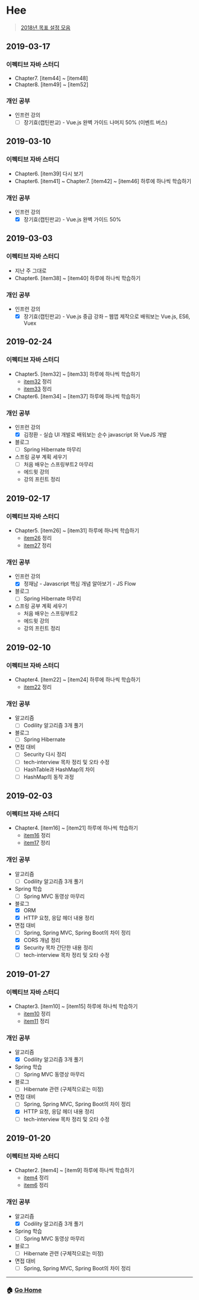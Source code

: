 # Hee

> [2018년 목표 설정 모음](/hee/2018-goals.md)

## 2019-03-17
### 이펙티브 자바 스터디 
- Chapter7. [item44] ~ [item48]
- Chapter8. [item49] ~ [item52]
    
### 개인 공부 
- 인프런 강의
  - [ ] 장기효(캡틴판교) - Vue.js 완벽 가이드 나머지 50% (이벤트 버스)

## 2019-03-10
### 이펙티브 자바 스터디 
- Chapter6. [item39] 다시 보기
- Chapter6. [item41] ~ Chapter7. [item42] ~ [item46] 하루에 하나씩 학습하기 
    
### 개인 공부 
- 인프런 강의
  - [x] 장기효(캡틴판교) - Vue.js 완벽 가이드 50%

## 2019-03-03
### 이펙티브 자바 스터디 
- 지난 주 그대로 
- Chapter6. [item38] ~ [item40] 하루에 하나씩 학습하기 
    
### 개인 공부 
- 인프런 강의
  - [x] 장기효(캡틴판교) - Vue.js 중급 강좌 – 웹앱 제작으로 배워보는 Vue.js, ES6, Vuex

## 2019-02-24
### 이펙티브 자바 스터디 
- Chapter5. [item32] ~ [item33] 하루에 하나씩 학습하기 
    - [item32](/EffectiveJava3E/chapter05/item32.md) 정리 
    - [item33](/EffectiveJava3E/chapter05/item33.md) 정리 
- Chapter6. [item34] ~ [item37] 하루에 하나씩 학습하기 
    
### 개인 공부 
- 인프런 강의
  - [x] 김정환 - 실습 UI 개발로 배워보는 순수 javascript 와 VueJS 개발
- 블로그
  - [ ] Spring Hibernate 마무리 
- 스프링 공부 계획 세우기 
  - [ ] 처음 배우는 스프링부트2 마무리
  - 에드윗 강의 
  - 강의 프린트 정리 

## 2019-02-17
### 이펙티브 자바 스터디 
- Chapter5. [item26] ~ [item31] 하루에 하나씩 학습하기 
    - [item26](/EffectiveJava3E/chapter05/item26.md) 정리 
    - [item27](/EffectiveJava3E/chapter05/item27.md) 정리 

### 개인 공부 
- 인프런 강의
  - [x] 정재남 - Javascript 핵심 개념 알아보기 - JS Flow
- 블로그
  - [ ] Spring Hibernate 마무리 
- 스프링 공부 계획 세우기 
  - 처음 배우는 스프링부트2 
  - 에드윗 강의 
  - 강의 프린트 정리 
  
## 2019-02-10
### 이펙티브 자바 스터디 
- Chapter4. [item22] ~ [item24] 하루에 하나씩 학습하기 
    - [item22](/EffectiveJava3E/chapter04/item22.md) 정리 

### 개인 공부 
- 알고리즘 
  - [ ] Codility 알고리즘 3개 풀기 
- 블로그
  - [ ] Spring Hibernate
- 면접 대비 
  - [ ] Security 다시 정리 
  - [ ] tech-interview 목차 정리 및 오타 수정 
  - [ ] HashTable과 HashMap의 차이 
  - [ ] HashMap의 동작 과정

## 2019-02-03
### 이펙티브 자바 스터디 
- Chapter4. [item16] ~ [item21] 하루에 하나씩 학습하기 
    - [item16](/EffectiveJava3E/chapter04/item16.md) 정리 
    - [item17](/EffectiveJava3E/chapter04/item17.md) 정리 

### 개인 공부 
- 알고리즘 
  - [ ] Codility 알고리즘 3개 풀기 
- Spring 학습 
  - [ ] Spring MVC 동영상 마무리
- 블로그
  - [x] ORM
  - [x] HTTP 요청, 응답 헤더 내용 정리 
- 면접 대비 
  - [ ] Spring, Spring MVC, Spring Boot의 차이 정리 
  - [x] CORS 개념 정리 
  - [x] Security 목차 간단한 내용 정리
  - [ ] tech-interview 목차 정리 및 오타 수정 

## 2019-01-27
### 이펙티브 자바 스터디 
- Chapter3. [item10] ~ [item15] 하루에 하나씩 학습하기 
    - [item10](/EffectiveJava3E/chapter03/item10.md) 정리 
    - [item11](/EffectiveJava3E/chapter03/item11.md) 정리 

### 개인 공부 
- 알고리즘 
  - [x] Codility 알고리즘 3개 풀기 
- Spring 학습 
  - [ ] Spring MVC 동영상 마무리
- 블로그
  - [ ] Hibernate 관련 (구체적으로는 미정) 
- 면접 대비 
  - [ ] Spring, Spring MVC, Spring Boot의 차이 정리 
  - [x] HTTP 요청, 응답 헤더 내용 정리 
  - [ ] tech-interview 목차 정리 및 오타 수정 

## 2019-01-20
### 이펙티브 자바 스터디 
- Chapter2. [item4] ~ [item9] 하루에 하나씩 학습하기 
  - [item4](/EffectiveJava3E/chapter02/item04.md) 정리 
  - [item6](/EffectiveJava3E/chapter03/item06.md) 정리 
  
### 개인 공부
- 알고리즘 
    - [x] Codility 알고리즘 3개 풀기 
- Spring 학습 
    - [ ] Spring MVC 동영상 마무리
- 블로그
    - [ ] Hibernate 관련 (구체적으로는 미정) 
- 면접 대비 
    - [ ] Spring, Spring MVC, Spring Boot의 차이 정리 

---

### :house: [Go Home](https://github.com/WeareSoft/WWL)
